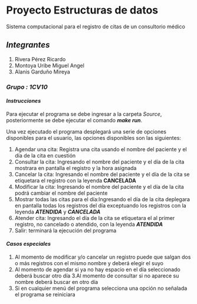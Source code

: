 # Proyecto Estructuras de datos
Sistema computacional para el registro de citas de un consultorio médico

## *Integrantes*
1. Rivera Pérez Ricardo
2. Montoya Uribe Miguel Angel
3. Alanis Garduño Mireya
### *Grupo : 1CV10*
#### *Instrucciones*
Para ejecutar el programa se debe ingresar a la carpeta *Source*, posteriormente se debe ejecutar el comando ***make run***.

Una vez ejecutado el programa desplegará una serie de opciones disponibles para el usuario, las opciones disponibles son las siguientes:
1. Agendar una cita: Registra una cita usando el nombre del paciente y el día de la cita en cuestión
2. Consultar la cita: Ingresando el nombre del paciente y el día de la cita mostrara en pantalla el registro y la hora asignada
3. Cancelar la cita: Ingresando el nombre del paciente y el día de la cita se etiquetara el registro con la leyenda **CANCELADA**
4. Modificar la cita: Ingresando el nombre del paciente y el día de la cita podrá cambiar el nombre del paciente
5. Mostrar todas las citas para el día:Ingresando el día de la cita deplegara en pantalla todas los registros del día exceptuando los registros con la leyenda ***ATENDIDA*** y ***CANCELADA***
6. Atender cita: Ingresando el día de la cita se etiquetara el al primer registro, no cancelado o atendido, con la leyenda ***ATENDIDA*** 
7. Salir: terminará la ejecución del programa
#### *Casos especiales*
1. Al momento de modificar y/o cancelar un registro puede que salgan dos o más registros con el mismo nombre y deberá elegir el suyo
2. Al momento de agendar si ya no hay espacio en el día seleccionado deberá buscar otro día
3.Al momento de consultar si no aparece su nombre deberá buscar en otro día
4. Si en cualquier menú del programa selecciona una opción no señalada el programa se reiniciara
